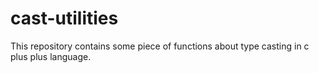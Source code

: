 # cast-utilities
This repository contains some piece of functions about type casting in c plus plus language.

